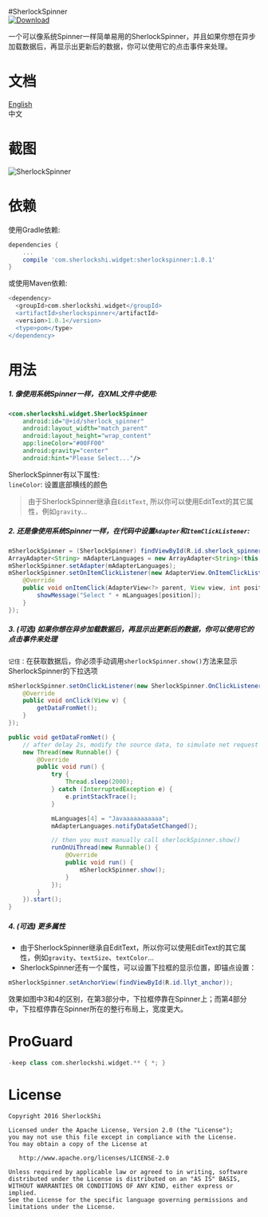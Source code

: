 #SherlockSpinner  
[ ![Download](https://api.bintray.com/packages/sherlockshi/android-widgets/SherlockSpinner/images/download.svg) ](https://bintray.com/sherlockshi/android-widgets/SherlockSpinner/_latestVersion)

一个可以像系统Spinner一样简单易用的SherlockSpinner，并且如果你想在异步加载数据后，再显示出更新后的数据，你可以使用它的点击事件来处理。

# 文档
[English](./README.md)  
中文

# 截图
![SherlockSpinner](http://7xlpfl.com1.z0.glb.clouddn.com/sherlockshi/2016-11-20-demo3.gif)

# 依赖
使用Gradle依赖:
```groovy
dependencies {
    ...
    compile 'com.sherlockshi.widget:sherlockspinner:1.0.1'
}
```

或使用Maven依赖:
```groovy
<dependency>
  <groupId>com.sherlockshi.widget</groupId>
  <artifactId>sherlockspinner</artifactId>
  <version>1.0.1</version>
  <type>pom</type>
</dependency>
```

# 用法
##### 1. 像使用系统Spinner一样，在XML文件中使用:
```xml
<com.sherlockshi.widget.SherlockSpinner
    android:id="@+id/sherlock_spinner"
    android:layout_width="match_parent"
    android:layout_height="wrap_content"
    app:lineColor="#00FF00"
    android:gravity="center"
    android:hint="Please Select..."/>
```

SherlockSpinner有以下属性:  
`lineColor`: 设置底部横线的颜色

> 由于SherlockSpinner继承自`EditText`, 所以你可以使用EditText的其它属性，例如`gravity`...

##### 2. 还是像使用系统Spinner一样，在代码中设置`Adapter`和`ItemClickListener`:
```java
mSherlockSpinner = (SherlockSpinner) findViewById(R.id.sherlock_spinner);
ArrayAdapter<String> mAdapterLanguages = new ArrayAdapter<String>(this, android.R.layout.simple_list_item_1, mLanguages);
mSherlockSpinner.setAdapter(mAdapterLanguages);
mSherlockSpinner.setOnItemClickListener(new AdapterView.OnItemClickListener() {
    @Override
    public void onItemClick(AdapterView<?> parent, View view, int position, long id) {
        showMessage("Select " + mLanguages[position]);
    }
});
```

##### 3. (可选) 如果你想在异步加载数据后，再显示出更新后的数据，你可以使用它的点击事件来处理
`记住：`在获取数据后，你必须手动调用`sherlockSpinner.show()`方法来显示SherlockSpinner的下拉选项

```java
mSherlockSpinner.setOnClickListener(new SherlockSpinner.OnClickListener() {
    @Override
    public void onClick(View v) {
        getDataFromNet();
    }
});

public void getDataFromNet() {
    // after delay 2s, modify the source data, to simulate net request
    new Thread(new Runnable() {
        @Override
        public void run() {
            try {
                Thread.sleep(2000);
            } catch (InterruptedException e) {
                e.printStackTrace();
            }

            mLanguages[4] = "Javaaaaaaaaaaa";
            mAdapterLanguages.notifyDataSetChanged();

            // then you must manually call sherlockSpinner.show()
            runOnUiThread(new Runnable() {
                @Override
                public void run() {
                    mSherlockSpinner.show();
                }
            });
        }
    }).start();
}
```

##### 4. (可选) 更多属性
- 由于SherlockSpinner继承自EditText，所以你可以使用EditText的其它属性，例如`gravity`、`textSize`、`textColor`...
- SherlockSpinner还有一个属性，可以设置下拉框的显示位置，即锚点设置：

```java
mSherlockSpinner.setAnchorView(findViewById(R.id.llyt_anchor));
```

效果如图中3和4的区别，在第3部分中，下拉框停靠在Spinner上；而第4部分中，下拉框停靠在Spinner所在的整行布局上，宽度更大。

# ProGuard
```groovy
-keep class com.sherlockshi.widget.** { *; }
```

# License
```
Copyright 2016 SherlockShi

Licensed under the Apache License, Version 2.0 (the "License");
you may not use this file except in compliance with the License.
You may obtain a copy of the License at

   http://www.apache.org/licenses/LICENSE-2.0

Unless required by applicable law or agreed to in writing, software
distributed under the License is distributed on an "AS IS" BASIS,
WITHOUT WARRANTIES OR CONDITIONS OF ANY KIND, either express or implied.
See the License for the specific language governing permissions and
limitations under the License.
```